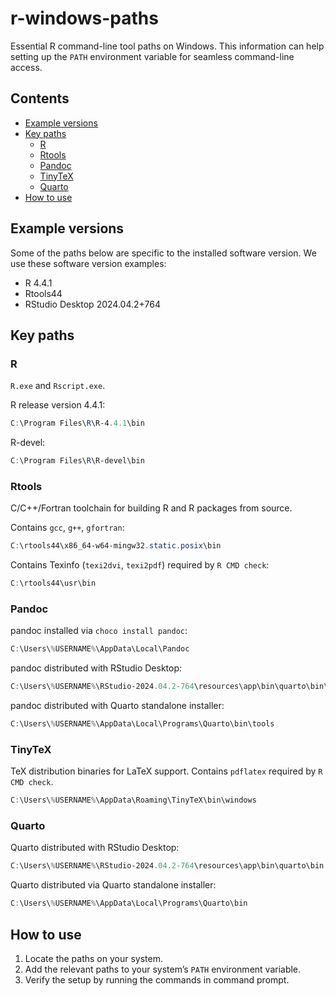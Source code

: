
<!-- Render README.Rmd. Then open README.md and use VS Code (Markdown All in One) to create/update TOC. -->

# r-windows-paths

Essential R command-line tool paths on Windows. This information can
help setting up the `PATH` environment variable for seamless
command-line access.

## Contents

- [Example versions](#example-versions)
- [Key paths](#key-paths)
  - [R](#r)
  - [Rtools](#rtools)
  - [Pandoc](#pandoc)
  - [TinyTeX](#tinytex)
  - [Quarto](#quarto)
- [How to use](#how-to-use)

## Example versions

Some of the paths below are specific to the installed software version.
We use these software version examples:

- R 4.4.1
- Rtools44
- RStudio Desktop 2024.04.2+764

## Key paths

### R

`R.exe` and `Rscript.exe`.

R release version 4.4.1:

``` powershell
C:\Program Files\R\R-4.4.1\bin
```

R-devel:

``` powershell
C:\Program Files\R\R-devel\bin
```

### Rtools

C/C++/Fortran toolchain for building R and R packages from source.

Contains `gcc`, `g++`, `gfortran`:

``` powershell
C:\rtools44\x86_64-w64-mingw32.static.posix\bin
```

Contains Texinfo (`texi2dvi`, `texi2pdf`) required by `R CMD check`:

``` powershell
C:\rtools44\usr\bin
```

### Pandoc

pandoc installed via `choco install pandoc`:

``` powershell
C:\Users\%USERNAME%\AppData\Local\Pandoc
```

pandoc distributed with RStudio Desktop:

``` powershell
C:\Users\%USERNAME%\RStudio-2024.04.2-764\resources\app\bin\quarto\bin\tools
```

pandoc distributed with Quarto standalone installer:

``` powershell
C:\Users\%USERNAME%\AppData\Local\Programs\Quarto\bin\tools
```

### TinyTeX

TeX distribution binaries for LaTeX support. Contains `pdflatex`
required by `R CMD check`.

``` powershell
C:\Users\%USERNAME%\AppData\Roaming\TinyTeX\bin\windows
```

### Quarto

Quarto distributed with RStudio Desktop:

``` powershell
C:\Users\%USERNAME%\RStudio-2024.04.2-764\resources\app\bin\quarto\bin
```

Quarto distributed via Quarto standalone installer:

``` powershell
C:\Users\%USERNAME%\AppData\Local\Programs\Quarto\bin
```

## How to use

<!-- TODO: Add screenshots -->

1.  Locate the paths on your system.
2.  Add the relevant paths to your system’s `PATH` environment variable.
3.  Verify the setup by running the commands in command prompt.
